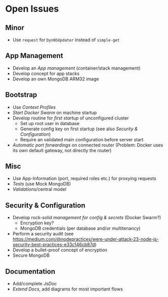 # Open Issues

## Minor

- Use `request` for `DynNSUpdater` instead of `simple-get`

## App Management

- Develop an _App management_ (container/stack management)
- Develop concept for app stacks
- Develop an own MongoDB ARM32 image

## Bootstrap

- Use _Context Profiles_
- _Start Docker Swarm_ on machine startup
- Develop routine for _first startup_ of unconfigured cluster
  - Set up root user in database
  - Generate config key on first startup (see also *Security & Configuration*)
  - Require an validated main configuration before server start
- _Automatic port forwardings_ on connected router (Problem: Docker uses its own default gateway, not directly the router)

## Misc

- Use App-Information (port, required roles etc.) for proxying requests
- _Tests_ (use Mock MongoDB)
- _Validations_/central model

## Security & Configuration

- Develop rock-solid _management for config & secrets_ (Docker Swarm?)
  - Encryption key?
  - MongoDB credentials (per database and/or multitenancy)
- Perform a security audit (see https://medium.com/@nodepractices/were-under-attack-23-node-js-security-best-practices-e33c146cb87d)
- Develop a bullet-proof concept of encryption
- Secure MongoDB

## Documentation

- Add/complete _JsDoc_
- _Extend Docs_, add diagrams for most important flows

